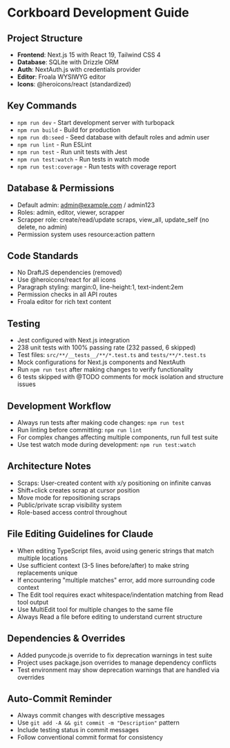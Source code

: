   # Corkboard Development Guide

  ## Project Structure
  - **Frontend**: Next.js 15 with React 19, Tailwind CSS 4
  - **Database**: SQLite with Drizzle ORM
  - **Auth**: NextAuth.js with credentials provider
  - **Editor**: Froala WYSIWYG editor
  - **Icons**: @heroicons/react (standardized)

  ## Key Commands
  - `npm run dev` - Start development server with turbopack
  - `npm run build` - Build for production
  - `npm run db:seed` - Seed database with default roles and admin user
  - `npm run lint` - Run ESLint
  - `npm run test` - Run unit tests with Jest
  - `npm run test:watch` - Run tests in watch mode
  - `npm run test:coverage` - Run tests with coverage report

  ## Database & Permissions
  - Default admin: admin@example.com / admin123
  - Roles: admin, editor, viewer, scrapper
  - Scrapper role: create/read/update scraps, view_all, update_self (no delete, no admin)
  - Permission system uses resource:action pattern

  ## Code Standards
  - No DraftJS dependencies (removed)
  - Use @heroicons/react for all icons
  - Paragraph styling: margin:0, line-height:1, text-indent:2em
  - Permission checks in all API routes
  - Froala editor for rich text content

  ## Testing
  - Jest configured with Next.js integration
  - 238 unit tests with 100% passing rate (232 passed, 6 skipped)
  - Test files: `src/**/__tests__/**/*.test.ts` and `tests/**/*.test.ts`
  - Mock configurations for Next.js components and NextAuth
  - Run `npm run test` after making changes to verify functionality
  - 6 tests skipped with @TODO comments for mock isolation and structure issues
  
  ## Development Workflow
  - Always run tests after making code changes: `npm run test`
  - Run linting before committing: `npm run lint`
  - For complex changes affecting multiple components, run full test suite
  - Use test watch mode during development: `npm run test:watch`

  ## Architecture Notes
  - Scraps: User-created content with x/y positioning on infinite canvas
  - Shift+click creates scrap at cursor position
  - Move mode for repositioning scraps
  - Public/private scrap visibility system
  - Role-based access control throughout
  
  ## File Editing Guidelines for Claude
  - When editing TypeScript files, avoid using generic strings that match multiple locations
  - Use sufficient context (3-5 lines before/after) to make string replacements unique
  - If encountering "multiple matches" error, add more surrounding code context
  - The Edit tool requires exact whitespace/indentation matching from Read tool output
  - Use MultiEdit tool for multiple changes to the same file
  - Always Read a file before editing to understand current structure
  
  ## Dependencies & Overrides
  - Added punycode.js override to fix deprecation warnings in test suite
  - Project uses package.json overrides to manage dependency conflicts
  - Test environment may show deprecation warnings that are handled via overrides
  
  ## Auto-Commit Reminder
  - Always commit changes with descriptive messages
  - Use `git add -A && git commit -m "Description"` pattern
  - Include testing status in commit messages
  - Follow conventional commit format for consistency
